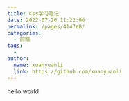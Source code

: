 ```yaml
---
title: Css学习笔记
date: 2022-07-26 11:22:06
permalink: /pages/4147e8/
categories:
  - 前端
tags:
  - 
author: 
  name: xuanyuanli
  link: https://github.com/xuanyuanli
---
```

hello world

